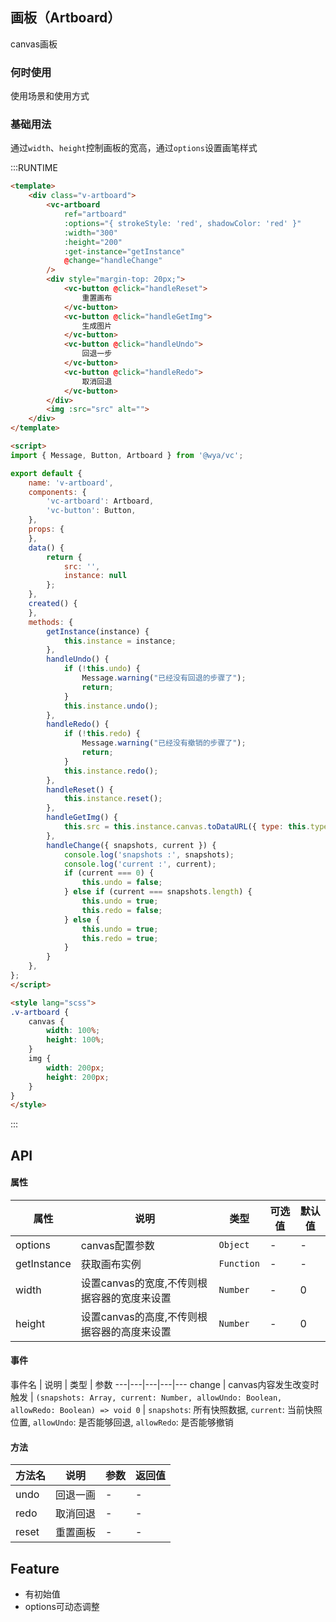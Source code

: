 ## 画板（Artboard）

canvas画板

### 何时使用

使用场景和使用方式

### 基础用法
通过`width`、`height`控制画板的宽高，通过`options`设置画笔样式

:::RUNTIME
```html
<template>
	<div class="v-artboard">
		<vc-artboard 
			ref="artboard" 
			:options="{ strokeStyle: 'red', shadowColor: 'red' }"
			:width="300"
			:height="200"
			:get-instance="getInstance"
			@change="handleChange" 
		/>	
		<div style="margin-top: 20px;">
			<vc-button @click="handleReset">
				重置画布
			</vc-button>
			<vc-button @click="handleGetImg">
				生成图片
			</vc-button>
			<vc-button @click="handleUndo">
				回退一步
			</vc-button>
			<vc-button @click="handleRedo">
				取消回退
			</vc-button>
		</div>
		<img :src="src" alt="">
	</div>
</template>

<script>
import { Message, Button, Artboard } from '@wya/vc';

export default {
	name: 'v-artboard',
	components: {
		'vc-artboard': Artboard,
		'vc-button': Button,
	},
	props: {
	},
	data() {
		return {
			src: '',
			instance: null
		};
	},
	created() {
	},
	methods: {
		getInstance(instance) {
			this.instance = instance;
		},
		handleUndo() {
			if (!this.undo) {
				Message.warning("已经没有回退的步骤了");
				return;
			}
			this.instance.undo();
		},
		handleRedo() {
			if (!this.redo) {
				Message.warning("已经没有撤销的步骤了");
				return;
			}
			this.instance.redo();
		},
		handleReset() {
			this.instance.reset();
		},
		handleGetImg() {
			this.src = this.instance.canvas.toDataURL({ type: this.type, encoderOptions: this.encoderOptions });
		},
		handleChange({ snapshots, current }) {
			console.log('snapshots :', snapshots);
			console.log('current :', current);
			if (current === 0) {
				this.undo = false;
			} else if (current === snapshots.length) {
				this.undo = true;
				this.redo = false;
			} else {
				this.undo = true;
				this.redo = true;
			}
		}
	},
};
</script>

<style lang="scss">
.v-artboard {
	canvas {
		width: 100%;
		height: 100%;
	}
	img {
		width: 200px;
		height: 200px;
	}
}
</style>
```
:::

## API

#### 属性
属性 | 说明 | 类型 | 可选值 | 默认值
---|---|---|---|---
options | canvas配置参数 | `Object` | - | -
getInstance | 获取画布实例 | `Function` | - | -
width | 设置canvas的宽度,不传则根据容器的宽度来设置 | `Number` | - | 0
height | 设置canvas的高度,不传则根据容器的高度来设置 | `Number` | - | 0

#### 事件

事件名 | 说明 | 类型 | 参数
---|---|---|---|---
change | canvas内容发生改变时触发 | `(snapshots: Array, current: Number, allowUndo: Boolean, allowRedo: Boolean) => void 0` | `snapshots`: 所有快照数据, `current`: 当前快照位置, `allowUndo`: 是否能够回退, `allowRedo`: 是否能够撤销

#### 方法

方法名 | 说明 | 参数 | 返回值
---|---|---|---
undo | 回退一画 | - | -
redo | 取消回退 | - | -
reset | 重置画板 | - | -

## Feature
+ 有初始值
+ options可动态调整
